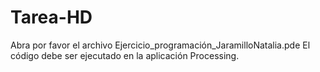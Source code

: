 # Tarea-HD
Abra por favor el archivo Ejercicio_programación_JaramilloNatalia.pde 
El código debe ser ejecutado en la aplicación Processing.
